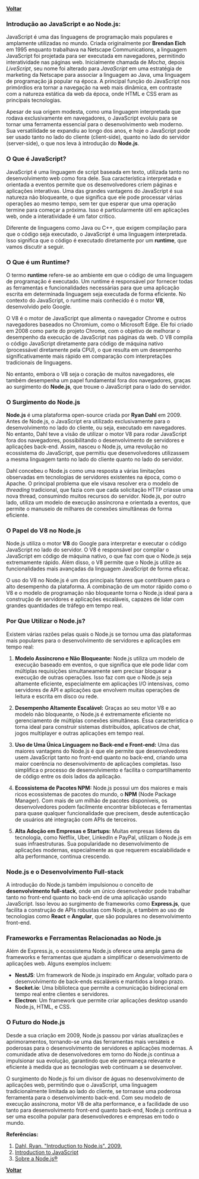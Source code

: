**[Voltar](./readme.md)**

### Introdução ao JavaScript e ao Node.js:

JavaScript é uma das linguagens de programação mais populares e amplamente utilizadas no mundo. Criada originalmente por **Brendan Eich** em 1995 enquanto trabalhava na Netscape Communications, a linguagem JavaScript foi projetada para ser executada em navegadores, permitindo interatividade nas páginas web. Inicialmente chamada de *Mocha*, depois *LiveScript*, seu nome foi alterado para *JavaScript* em uma estratégia de marketing da Netscape para associar a linguagem ao Java, uma linguagem de programação já popular na época. A principal função do JavaScript nos primórdios era tornar a navegação na web mais dinâmica, em contraste com a natureza estática da web da época, onde HTML e CSS eram as principais tecnologias.

Apesar de sua origem modesta, como uma linguagem interpretada que rodava exclusivamente em navegadores, o JavaScript evoluiu para se tornar uma ferramenta essencial para o desenvolvimento web moderno. Sua versatilidade se expandiu ao longo dos anos, e hoje o JavaScript pode ser usado tanto no lado do cliente (client-side), quanto no lado do servidor (server-side), o que nos leva à introdução do **Node.js**.

### O Que é JavaScript?

JavaScript é uma linguagem de script baseada em texto, utilizada tanto no desenvolvimento web como fora dele. Sua característica interpretada e orientada a eventos permite que os desenvolvedores criem páginas e aplicações interativas. Uma das grandes vantagens do JavaScript é sua natureza não bloqueante, o que significa que ele pode processar várias operações ao mesmo tempo, sem ter que esperar que uma operação termine para começar a próxima. Isso é particularmente útil em aplicações web, onde a interatividade é um fator crítico.

Diferente de linguagens como Java ou C++, que exigem compilação para que o código seja executado, o JavaScript é uma linguagem interpretada. Isso significa que o código é executado diretamente por um **runtime**, que vamos discutir a seguir.

### O Que é um Runtime?

O termo **runtime** refere-se ao ambiente em que o código de uma linguagem de programação é executado. Um runtime é responsável por fornecer todas as ferramentas e funcionalidades necessárias para que uma aplicação escrita em determinada linguagem seja executada de forma eficiente. No contexto do JavaScript, o runtime mais conhecido é o motor **V8**, desenvolvido pelo Google.

O V8 é o motor de JavaScript que alimenta o navegador Chrome e outros navegadores baseados no Chromium, como o Microsoft Edge. Ele foi criado em 2008 como parte do projeto Chrome, com o objetivo de melhorar o desempenho da execução de JavaScript nas páginas da web. O V8 compila o código JavaScript diretamente para código de máquina nativo (processável diretamente pela CPU), o que resulta em um desempenho significativamente mais rápido em comparação com interpretações tradicionais de linguagens.

No entanto, embora o V8 seja o coração de muitos navegadores, ele também desempenha um papel fundamental fora dos navegadores, graças ao surgimento do **Node.js**, que trouxe o JavaScript para o lado do servidor.

### O Surgimento do Node.js

**Node.js** é uma plataforma open-source criada por **Ryan Dahl** em 2009. Antes de Node.js, o JavaScript era utilizado exclusivamente para o desenvolvimento no lado do cliente, ou seja, executado em navegadores. No entanto, Dahl teve a visão de utilizar o motor V8 para rodar JavaScript fora dos navegadores, possibilitando o desenvolvimento de servidores e aplicações back-end. Assim, nasceu o Node.js, uma revolução no ecossistema do JavaScript, que permitiu que desenvolvedores utilizassem a mesma linguagem tanto no lado do cliente quanto no lado do servidor.

Dahl concebeu o Node.js como uma resposta a várias limitações observadas em tecnologias de servidores existentes na época, como o Apache. O principal problema que ele visava resolver era o modelo de *threading* tradicional, que fazia com que cada solicitação HTTP criasse uma nova thread, consumindo muitos recursos do servidor. Node.js, por outro lado, utiliza um modelo de execução assíncrona e orientada a eventos, que permite o manuseio de milhares de conexões simultâneas de forma eficiente.

### O Papel do V8 no Node.js

Node.js utiliza o motor **V8** do Google para interpretar e executar o código JavaScript no lado do servidor. O V8 é responsável por compilar o JavaScript em código de máquina nativo, o que faz com que o Node.js seja extremamente rápido. Além disso, o V8 permite que o Node.js utilize as funcionalidades mais avançadas da linguagem JavaScript de forma eficaz.

O uso do V8 no Node.js é um dos principais fatores que contribuem para o alto desempenho da plataforma. A combinação de um motor rápido como o V8 e o modelo de programação não bloqueante torna o Node.js ideal para a construção de servidores e aplicações escaláveis, capazes de lidar com grandes quantidades de tráfego em tempo real.

### Por Que Utilizar o Node.js?

Existem várias razões pelas quais o Node.js se tornou uma das plataformas mais populares para o desenvolvimento de servidores e aplicações em tempo real:

1. **Modelo Assíncrono e Não Bloqueante:** Node.js utiliza um modelo de execução baseado em eventos, o que significa que ele pode lidar com múltiplas requisições simultaneamente sem precisar bloquear a execução de outras operações. Isso faz com que o Node.js seja altamente eficiente, especialmente em aplicações I/O intensivas, como servidores de API e aplicações que envolvem muitas operações de leitura e escrita em disco ou rede.

2. **Desempenho Altamente Escalável:** Graças ao seu motor V8 e ao modelo não bloqueante, o Node.js é extremamente eficiente no gerenciamento de múltiplas conexões simultâneas. Essa característica o torna ideal para construir sistemas distribuídos, aplicativos de chat, jogos multiplayer e outras aplicações em tempo real.

3. **Uso de Uma Única Linguagem no Back-end e Front-end:** Uma das maiores vantagens do Node.js é que ele permite que desenvolvedores usem JavaScript tanto no front-end quanto no back-end, criando uma maior coerência no desenvolvimento de aplicações completas. Isso simplifica o processo de desenvolvimento e facilita o compartilhamento de código entre os dois lados da aplicação.

4. **Ecossistema de Pacotes NPM:** Node.js possui um dos maiores e mais ricos ecossistemas de pacotes do mundo, o **NPM** (Node Package Manager). Com mais de um milhão de pacotes disponíveis, os desenvolvedores podem facilmente encontrar bibliotecas e ferramentas para quase qualquer funcionalidade que precisem, desde autenticação de usuários até integração com APIs de terceiros.

5. **Alta Adoção em Empresas e Startups:** Muitas empresas líderes da tecnologia, como Netflix, Uber, LinkedIn e PayPal, utilizam o Node.js em suas infraestruturas. Sua popularidade no desenvolvimento de aplicações modernas, especialmente as que requerem escalabilidade e alta performance, continua crescendo.

### Node.js e o Desenvolvimento Full-stack

A introdução do Node.js também impulsionou o conceito de **desenvolvimento full-stack**, onde um único desenvolvedor pode trabalhar tanto no front-end quanto no back-end de uma aplicação usando JavaScript. Isso levou ao surgimento de frameworks como **Express.js**, que facilita a construção de APIs robustas com Node.js, e também ao uso de tecnologias como **React** e **Angular**, que são populares no desenvolvimento front-end.

### Frameworks e Ferramentas Relacionadas ao Node.js

Além de Express.js, o ecossistema Node.js oferece uma ampla gama de frameworks e ferramentas que ajudam a simplificar o desenvolvimento de aplicações web. Alguns exemplos incluem:

- **NestJS**: Um framework de Node.js inspirado em Angular, voltado para o desenvolvimento de back-ends escaláveis e mantidos a longo prazo.
- **Socket.io**: Uma biblioteca que permite a comunicação bidirecional em tempo real entre clientes e servidores.
- **Electron**: Um framework que permite criar aplicações desktop usando Node.js, HTML, e CSS.

### O Futuro do Node.js

Desde a sua criação em 2009, Node.js passou por várias atualizações e aprimoramentos, tornando-se uma das ferramentas mais versáteis e poderosas para o desenvolvimento de servidores e aplicações modernas. A comunidade ativa de desenvolvedores em torno do Node.js continua a impulsionar sua evolução, garantindo que ele permaneça relevante e eficiente à medida que as tecnologias web continuam a se desenvolver.


O surgimento do Node.js foi um divisor de águas no desenvolvimento de aplicações web, permitindo que o JavaScript, uma linguagem tradicionalmente limitada ao lado do cliente, se tornasse uma poderosa ferramenta para o desenvolvimento back-end. Com seu modelo de execução assíncrona, motor V8 de alta performance, e a facilidade de uso tanto para desenvolvimento front-end quanto back-end, Node.js continua a ser uma escolha popular para desenvolvedores e empresas em todo o mundo.

**Referências:**

1. [Dahl, Ryan. "Introduction to Node.js". 2009.](https://www.youtube.com/watch?v=EeYvFl7li9E)
2. [Introduction to JavaScript](https://sonnet.js.org/blog/introduction-to-js/)
3. [Sobre a Node.js®](https://nodejs.org/pt/about)

**[Voltar](./readme.md)**
